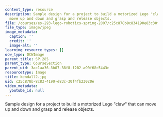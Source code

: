 ```yaml
---
content_type: resource
description: Sample design for a project to build a motorized Lego "claw" that can
  move up and down and grasp and release objects.
file: /courses/es-293-lego-robotics-spring-2007/c25c878b8c834190e83c30f4fb23020e_kendall2.jpg
file_type: image/jpeg
image_metadata:
  caption: ''
  credit: ''
  image-alt: ''
learning_resource_types: []
ocw_type: OCWImage
parent_title: SP.285
parent_type: CourseSection
parent_uid: 3ac1aa36-8b07-38f8-f202-a90f68c5443e
resourcetype: Image
title: kendall2.jpg
uid: c25c878b-8c83-4190-e83c-30f4fb23020e
video_metadata:
  youtube_id: null
---
```

Sample design for a project to build a motorized Lego "claw" that can move up and down and grasp and release objects.

